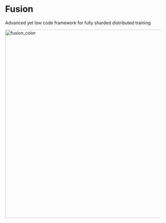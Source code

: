 # Fusion
Advanced yet low code framework for fully sharded distributed training

<img width="610" alt="fusion_color" src="https://user-images.githubusercontent.com/46302957/161405681-6bc3214f-fd3a-4643-8cff-6437efae6c88.png">


